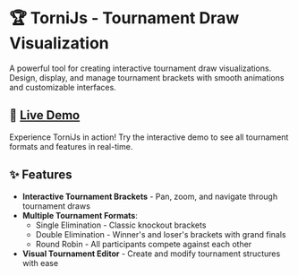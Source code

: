 # 🏆 TorniJs - Tournament Draw Visualization

A powerful tool for creating interactive tournament draw visualizations. Design, display, and manage tournament brackets with smooth animations and customizable interfaces.

## 🚀 [Live Demo](https://tournijs.playpro.life/)

Experience TorniJs in action! Try the interactive demo to see all tournament formats and features in real-time.

## ✨ Features

- **Interactive Tournament Brackets** - Pan, zoom, and navigate through tournament draws
- **Multiple Tournament Formats**:
  - Single Elimination - Classic knockout brackets
  - Double Elimination - Winner's and loser's brackets with grand finals
  - Round Robin - All participants compete against each other
- **Visual Tournament Editor** - Create and modify tournament structures with ease
